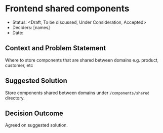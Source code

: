 # Frontend shared components

* Status: <Draft, To be discussed, Under Consideration, Accepted>
* Deciders: [names]
* Date: <date>

## Context and Problem Statement
Where to store components that are shared between domains e.g. product, customer, etc

## Suggested Solution
Store components shared between domains under `/components/shared` directory.

## Decision Outcome
Agreed on suggested solution.
